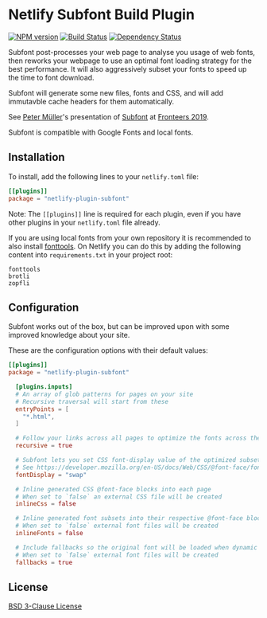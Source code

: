 # Netlify Subfont Build Plugin

[![NPM version](https://badge.fury.io/js/netlify-plugin-subfont.svg)](http://badge.fury.io/js/netlify-plugin-subfont)
[![Build Status](https://travis-ci.org/Munter/netlify-plugin-subfont.svg?branch=master)](https://travis-ci.org/Munter/netlify-plugin-subfont)
[![Dependency Status](https://david-dm.org/Munter/netlify-plugin-subfont.svg)](https://david-dm.org/Munter/netlify-plugin-subfont)

Subfont post-processes your web page to analyse you usage of web fonts, then reworks your webpage to use an optimal font loading strategy for the best performance. It will also aggressively subset your fonts to speed up the time to font download.

Subfont will generate some new files, fonts and CSS, and will add immutavble cache headers for them automatically.

See [Peter Müller](https://twitter.com/_munter_)'s presentation of [Subfont](https://www.npmjs.com/package/subfont) at [Fronteers 2019](https://vimeo.com/364391458).

Subfont is compatible with Google Fonts and local fonts.

## Installation

To install, add the following lines to your `netlify.toml` file:

```toml
[[plugins]]
package = "netlify-plugin-subfont"
```

Note: The `[[plugins]]` line is required for each plugin, even if you have other plugins in your `netlify.toml` file already.

If you are using local fonts from your own repository it is recommended to also install [fonttools](https://github.com/fonttools/fonttools). On Netlify you can do this by adding the following content into `requirements.txt` in your project root:

```
fonttools
brotli
zopfli
```

## Configuration

Subfont works out of the box, but can be improved upon with some improved knowledge about your site.

These are the configuration options with their default values:

```toml
[[plugins]]
package = "netlify-plugin-subfont"

  [plugins.inputs]
  # An array of glob patterns for pages on your site
  # Recursive traversal will start from these
  entryPoints = [
    "*.html",
  ]

  # Follow your links across all pages to optimize the fonts across the antire site
  recursive = true

  # Subfont lets you set CSS font-display value of the optimized subsets
  # See https://developer.mozilla.org/en-US/docs/Web/CSS/@font-face/font-display
  fontDisplay = "swap"

  # Inline generated CSS @font-face blocks into each page
  # When set to `false` an external CSS file will be created
  inlineCss = false

  # Inline generated font subsets into their respective @font-face blocks
  # When set to `false` external font files will be created
  inlineFonts = false

  # Include fallbacks so the original font will be loaded when dynamic content gets injected at runtime
  # When set to `false` external font files will be created
  fallbacks = true
```

## License

[BSD 3-Clause License](<https://tldrlegal.com/license/bsd-3-clause-license-(revised)>)
